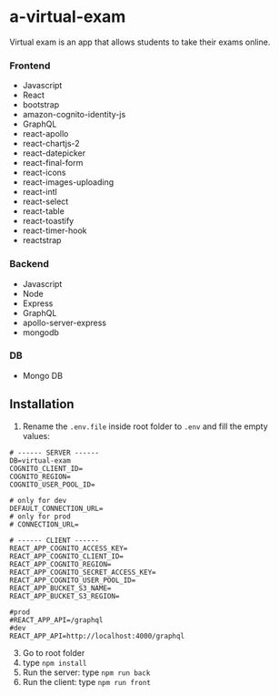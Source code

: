 # a-virtual-exam
Virtual exam is an app that allows students to take their exams online. 

### Frontend

- Javascript
- React
- bootstrap
- amazon-cognito-identity-js
- GraphQL
- react-apollo
- react-chartjs-2
- react-datepicker
- react-final-form
- react-icons
- react-images-uploading
- react-intl
- react-select
- react-table
- react-toastify
- react-timer-hook
- reactstrap

### Backend

- Javascript
- Node
- Express
- GraphQL
- apollo-server-express
- mongodb

### DB

- Mongo DB

## Installation

1. Rename the `.env.file` inside root folder to `.env` and fill the empty values:

```
# ------ SERVER ------ 
DB=virtual-exam
COGNITO_CLIENT_ID=
COGNITO_REGION=
COGNITO_USER_POOL_ID=

# only for dev
DEFAULT_CONNECTION_URL=
# only for prod
# CONNECTION_URL=

# ------ CLIENT ------
REACT_APP_COGNITO_ACCESS_KEY=
REACT_APP_COGNITO_CLIENT_ID=
REACT_APP_COGNITO_REGION=
REACT_APP_COGNITO_SECRET_ACCESS_KEY=
REACT_APP_COGNITO_USER_POOL_ID=
REACT_APP_BUCKET_S3_NAME=
REACT_APP_BUCKET_S3_REGION=

#prod
#REACT_APP_API=/graphql
#dev
REACT_APP_API=http://localhost:4000/graphql
```
 
3. Go to root folder
4. type `npm install`
5. Run the server: type `npm run back`
6. Run the client: type `npm run front`


